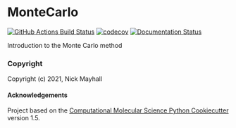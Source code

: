 MonteCarlo
==============================
[//]: # (Badges)
[![GitHub Actions Build Status](https://github.com/CHEM-PHYS-X684/montecarlo/workflows/CI/badge.svg)](https://github.com/CHEM-PHYS-X684/montecarlo/actions?query=workflow%3ACI)
[![codecov](https://codecov.io/gh/CHEM-PHYS-X684/MonteCarlo/branch/master/graph/badge.svg)](https://codecov.io/gh/CHEM-PHYS-X684/MonteCarlo/branch/master)
[![Documentation Status](https://readthedocs.org/projects/cookiecutter-cms/badge/?version=latest)](https://cookiecutter-cms.readthedocs.io/en/latest/?badge=latest)


Introduction to the Monte Carlo method

### Copyright

Copyright (c) 2021, Nick Mayhall


#### Acknowledgements
 
Project based on the 
[Computational Molecular Science Python Cookiecutter](https://github.com/molssi/cookiecutter-cms) version 1.5.
